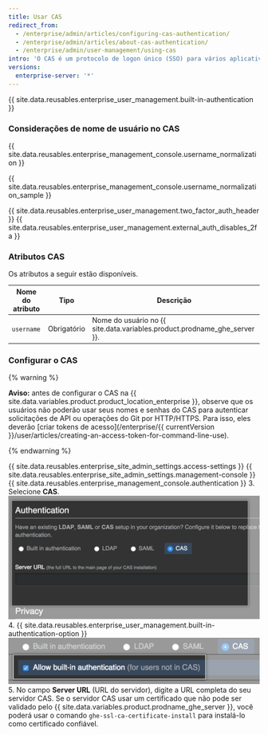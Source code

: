 ```yaml
---
title: Usar CAS
redirect_from:
  - /enterprise/admin/articles/configuring-cas-authentication/
  - /enterprise/admin/articles/about-cas-authentication/
  - /enterprise/admin/user-management/using-cas
intro: 'O CAS é um protocolo de logon único (SSO) para vários aplicativos da web. Uma conta de usuário CAS não consome uma {% if currentVersion ver_gt "enterprise-server@2.16" %}licença de{% else %}usuário{% endif %} até o usuário fazer login.'
versions:
  enterprise-server: '*'
---
```


{{ site.data.reusables.enterprise_user_management.built-in-authentication }}

### Considerações de nome de usuário no CAS

{{ site.data.reusables.enterprise_management_console.username_normalization }}

{{ site.data.reusables.enterprise_management_console.username_normalization_sample }}

{{ site.data.reusables.enterprise_user_management.two_factor_auth_header }}
{{ site.data.reusables.enterprise_user_management.external_auth_disables_2fa }}

### Atributos CAS

Os atributos a seguir estão disponíveis.

| Nome do atributo | Tipo        | Descrição                                                                   |
| ---------------- | ----------- | --------------------------------------------------------------------------- |
| `username`       | Obrigatório | Nome do usuário no {{ site.data.variables.product.prodname_ghe_server }}. |

### Configurar o CAS
{% warning %}

**Aviso:** antes de configurar o CAS na {{ site.data.variables.product.product_location_enterprise }}, observe que os usuários não poderão usar seus nomes e senhas do CAS para autenticar solicitações de API ou operações do Git por HTTP/HTTPS. Para isso, eles deverão [criar tokens de acesso](/enterprise/{{ currentVersion }}/user/articles/creating-an-access-token-for-command-line-use).

{% endwarning %}

{{ site.data.reusables.enterprise_site_admin_settings.access-settings }}
{{ site.data.reusables.enterprise_site_admin_settings.management-console }}
{{ site.data.reusables.enterprise_management_console.authentication }}
3. Selecione **CAS**. ![Selecionar CAS](/assets/images/enterprise/management-console/cas-select.png)
4. {{ site.data.reusables.enterprise_user_management.built-in-authentication-option }} ![Selecionar caixa de autenticação integrada CAS](/assets/images/enterprise/management-console/cas-built-in-authentication.png)
5. No campo **Server URL** (URL do servidor), digite a URL completa do seu servidor CAS. Se o servidor CAS usar um certificado que não pode ser validado pelo {{ site.data.variables.product.prodname_ghe_server }}, você poderá usar o comando `ghe-ssl-ca-certificate-install` para instalá-lo como certificado confiável.
